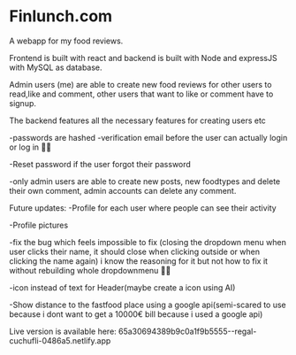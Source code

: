 # Finlunch.com

A webapp for my food reviews.

Frontend is built with react and backend is built with Node and expressJS with MySQL as database.

Admin users (me) are able to create new food reviews for other users to read,like and comment, other users that want to like or comment have to signup.

The backend features all the necessary features for creating users etc

-passwords are hashed
-verification email before the user can actually login or log in 🤷‍♂️

-Reset password if the user forgot their password

-only admin users are able to create new posts, new foodtypes and delete their own comment, admin accounts can delete any comment.

Future updates:
-Profile for each user where people can see their activity

-Profile pictures

-fix the bug which feels impossible to fix (closing the dropdown menu when user clicks their name, it should close when clicking outside or when clicking the name again) i know the reasoning for it but not how to fix it without rebuilding whole dropdownmenu 🤷‍♂️

-icon instead of text for Header(maybe create a icon using AI)

-Show distance to the fastfood place using a google api(semi-scared to use because i dont want to get a 10000€ bill because i used a google api)

Live version is available here: 65a30694389b9c0a1f9b5555--regal-cuchufli-0486a5.netlify.app


